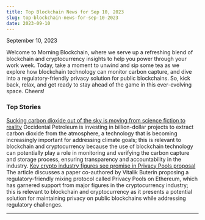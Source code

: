 ```yaml
---
title: Top Blockchain News for Sep 10, 2023
slug: top-blockchain-news-for-sep-10-2023
date: 2023-09-10
---
```


September 10, 2023

Welcome to Morning Blockchain, where we serve up a refreshing blend of blockchain and cryptocurrency insights to help you power through your work week. Today, take a moment to unwind and sip some tea as we explore how blockchain technology can monitor carbon capture, and dive into a regulatory-friendly privacy solution for public blockchains. So, kick back, relax, and get ready to stay ahead of the game in this ever-evolving space. Cheers!

### Top Stories
[Sucking carbon dioxide out of the sky is moving from science fiction to reality](https://www.npr.org/2023/09/08/1198373683/sucking-carbon-dioxide-out-of-the-sky-is-moving-from-science-fiction-to-reality/)
Occidental Petroleum is investing in billion-dollar projects to extract carbon dioxide from the atmosphere, a technology that is becoming increasingly important for addressing climate goals; this is relevant to blockchain and cryptocurrency because the use of blockchain technology can potentially play a role in monitoring and verifying the carbon capture and storage process, ensuring transparency and accountability in the industry.
[Key crypto industry figures see promise in Privacy Pools proposal](https://www.theblock.co/post/250040/key-crypto-industry-figures-see-promise-in-privacy-pools-proposal?utm_source=rss&utm_medium=rss/)
The article discusses a paper co-authored by Vitalik Buterin proposing a regulatory-friendly mixing protocol called Privacy Pools on Ethereum, which has garnered support from major figures in the cryptocurrency industry; this is relevant to blockchain and cryptocurrency as it presents a potential solution for maintaining privacy on public blockchains while addressing regulatory challenges.

---

